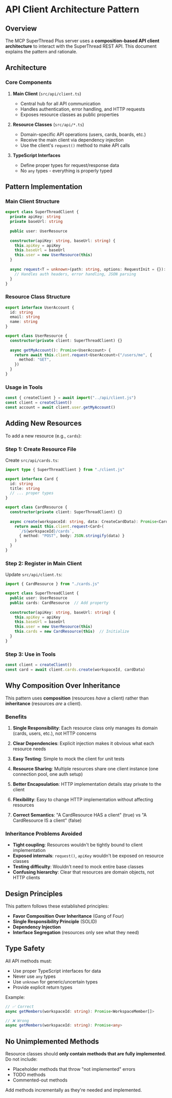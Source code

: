 # API Client Architecture Pattern

## Overview

The MCP SuperThread Plus server uses a **composition-based API client architecture** to interact with the SuperThread REST API. This document explains the pattern and rationale.

## Architecture

### Core Components

1. **Main Client** (`src/api/client.ts`)
   - Central hub for all API communication
   - Handles authentication, error handling, and HTTP requests
   - Exposes resource classes as public properties

2. **Resource Classes** (`src/api/*.ts`)
   - Domain-specific API operations (users, cards, boards, etc.)
   - Receive the main client via dependency injection
   - Use the client's `request()` method to make API calls

3. **TypeScript Interfaces**
   - Define proper types for request/response data
   - No `any` types - everything is properly typed

## Pattern Implementation

### Main Client Structure

```typescript
export class SuperThreadClient {
  private apiKey: string
  private baseUrl: string
  
  public user: UserResource
  
  constructor(apiKey: string, baseUrl: string) {
    this.apiKey = apiKey
    this.baseUrl = baseUrl
    this.user = new UserResource(this)
  }
  
  async request<T = unknown>(path: string, options: RequestInit = {}): Promise<T> {
    // Handles auth headers, error handling, JSON parsing
  }
}
```

### Resource Class Structure

```typescript
export interface UserAccount {
  id: string
  email: string
  name: string
}

export class UserResource {
  constructor(private client: SuperThreadClient) {}
  
  async getMyAccount(): Promise<UserAccount> {
    return await this.client.request<UserAccount>("/users/me", {
      method: "GET",
    })
  }
}
```

### Usage in Tools

```typescript
const { createClient } = await import("../api/client.js")
const client = createClient()
const account = await client.user.getMyAccount()
```

## Adding New Resources

To add a new resource (e.g., `cards`):

### Step 1: Create Resource File

Create `src/api/cards.ts`:

```typescript
import type { SuperThreadClient } from "./client.js"

export interface Card {
  id: string
  title: string
  // ... proper types
}

export class CardResource {
  constructor(private client: SuperThreadClient) {}
  
  async create(workspaceId: string, data: CreateCardData): Promise<Card> {
    return await this.client.request<Card>(
      `/${workspaceId}/cards`,
      { method: "POST", body: JSON.stringify(data) }
    )
  }
}
```

### Step 2: Register in Main Client

Update `src/api/client.ts`:

```typescript
import { CardResource } from "./cards.js"

export class SuperThreadClient {
  public user: UserResource
  public cards: CardResource  // Add property
  
  constructor(apiKey: string, baseUrl: string) {
    this.apiKey = apiKey
    this.baseUrl = baseUrl
    this.user = new UserResource(this)
    this.cards = new CardResource(this)  // Initialize
  }
}
```

### Step 3: Use in Tools

```typescript
const client = createClient()
const card = await client.cards.create(workspaceId, cardData)
```

## Why Composition Over Inheritance

This pattern uses **composition** (resources *have* a client) rather than **inheritance** (resources *are* a client).

### Benefits

1. **Single Responsibility**: Each resource class only manages its domain (cards, users, etc.), not HTTP concerns

2. **Clear Dependencies**: Explicit injection makes it obvious what each resource needs

3. **Easy Testing**: Simple to mock the client for unit tests

4. **Resource Sharing**: Multiple resources share one client instance (one connection pool, one auth setup)

5. **Better Encapsulation**: HTTP implementation details stay private to the client

6. **Flexibility**: Easy to change HTTP implementation without affecting resources

7. **Correct Semantics**: "A CardResource HAS a client" (true) vs "A CardResource IS a client" (false)

### Inheritance Problems Avoided

- **Tight coupling**: Resources wouldn't be tightly bound to client implementation
- **Exposed internals**: `request()`, `apiKey` wouldn't be exposed on resource classes
- **Testing difficulty**: Wouldn't need to mock entire base classes
- **Confusing hierarchy**: Clear that resources are domain objects, not HTTP clients

## Design Principles

This pattern follows these established principles:

- **Favor Composition Over Inheritance** (Gang of Four)
- **Single Responsibility Principle** (SOLID)
- **Dependency Injection**
- **Interface Segregation** (resources only see what they need)

## Type Safety

All API methods must:
- Use proper TypeScript interfaces for data
- Never use `any` types
- Use `unknown` for generic/uncertain types
- Provide explicit return types

Example:
```typescript
// ✅ Correct
async getMembers(workspaceId: string): Promise<WorkspaceMember[]>

// ❌ Wrong
async getMembers(workspaceId: string): Promise<any>
```

## No Unimplemented Methods

Resource classes should **only contain methods that are fully implemented**. Do not include:
- Placeholder methods that throw "not implemented" errors
- TODO methods
- Commented-out methods

Add methods incrementally as they're needed and implemented.

